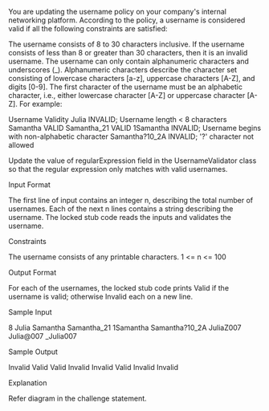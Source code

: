 
You are updating the username policy on your company's internal networking platform. According to the policy, a username is considered valid if all the following constraints are satisfied:

The username consists of 8 to 30 characters inclusive. If the username consists of less than 8 or greater than 30 characters, then it is an invalid username.
The username can only contain alphanumeric characters and underscores (_). Alphanumeric characters describe the character set consisting of lowercase characters [a-z], uppercase characters [A-Z], and digits [0-9].
The first character of the username must be an alphabetic character, i.e., either lowercase character [A-Z] or uppercase character [A-Z].
For example:

Username	Validity
Julia	INVALID; Username length < 8 characters
Samantha	VALID
Samantha_21	VALID
1Samantha	INVALID; Username begins with non-alphabetic character
Samantha?10_2A	INVALID; '?' character not allowed

Update the value of regularExpression field in the UsernameValidator class so that the regular expression only matches with valid usernames.

Input Format

The first line of input contains an integer n, describing the total number of usernames. Each of the next n lines contains a string describing the username. The locked stub code reads the inputs and validates the username.

Constraints

The username consists of any printable characters.
1 <= n <= 100

Output Format

For each of the usernames, the locked stub code prints Valid if the username is valid; otherwise Invalid each on a new line.

Sample Input

8
Julia
Samantha
Samantha_21
1Samantha
Samantha?10_2A
JuliaZ007
Julia@007
_Julia007

Sample Output

Invalid
Valid
Valid
Invalid
Invalid
Valid
Invalid
Invalid

Explanation

Refer diagram in the challenge statement.